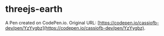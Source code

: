 # threejs-earth

A Pen created on CodePen.io. Original URL: [https://codepen.io/cassiofb-dev/pen/YzYygbz](https://codepen.io/cassiofb-dev/pen/YzYygbz).


